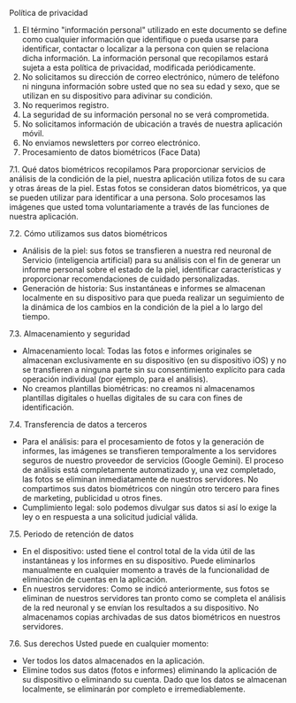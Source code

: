 Política de privacidad

1. El término "información personal" utilizado en este documento se define como cualquier información que identifique o pueda usarse para identificar, contactar o localizar a la persona con quien se relaciona dicha información. La información personal que recopilamos estará sujeta a esta política de privacidad, modificada periódicamente.
2. No solicitamos su dirección de correo electrónico, número de teléfono ni ninguna información sobre usted que no sea su edad y sexo, que se utilizan en su dispositivo para adivinar su condición.
3. No requerimos registro.
4. La seguridad de su información personal no se verá comprometida.
5. No solicitamos información de ubicación a través de nuestra aplicación móvil.
6. No enviamos newsletters por correo electrónico.
7. Procesamiento de datos biométricos (Face Data)

7.1. Qué datos biométricos recopilamos
Para proporcionar servicios de análisis de la condición de la piel, nuestra aplicación utiliza fotos de su cara y otras áreas de la piel. Estas fotos se consideran datos biométricos, ya que se pueden utilizar para identificar a una persona. Solo procesamos las imágenes que usted toma voluntariamente a través de las funciones de nuestra aplicación.

7.2. Cómo utilizamos sus datos biométricos
* Análisis de la piel: sus fotos se transfieren a nuestra red neuronal de Servicio (inteligencia artificial) para su análisis con el fin de generar un informe personal sobre el estado de la piel, identificar características y proporcionar recomendaciones de cuidado personalizadas.
* Generación de historia: Sus instantáneas e informes se almacenan localmente en su dispositivo para que pueda realizar un seguimiento de la dinámica de los cambios en la condición de la piel a lo largo del tiempo.

7.3. Almacenamiento y seguridad
* Almacenamiento local: Todas las fotos e informes originales se almacenan exclusivamente en su dispositivo (en su dispositivo iOS) y no se transfieren a ninguna parte sin su consentimiento explícito para cada operación individual (por ejemplo, para el análisis).
* No creamos plantillas biométricas: no creamos ni almacenamos plantillas digitales o huellas digitales de su cara con fines de identificación.

7.4. Transferencia de datos a terceros
* Para el análisis: para el procesamiento de fotos y la generación de informes, las imágenes se transfieren temporalmente a los servidores seguros de nuestro proveedor de servicios (Google Gemini). El proceso de análisis está completamente automatizado y, una vez completado, las fotos se eliminan inmediatamente de nuestros servidores. No compartimos sus datos biométricos con ningún otro tercero para fines de marketing, publicidad u otros fines.
* Cumplimiento legal: solo podemos divulgar sus datos si así lo exige la ley o en respuesta a una solicitud judicial válida.

7.5. Periodo de retención de datos
* En el dispositivo: usted tiene el control total de la vida útil de las instantáneas y los informes en su dispositivo. Puede eliminarlos manualmente en cualquier momento a través de la funcionalidad de eliminación de cuentas en la aplicación.
* En nuestros servidores: Como se indicó anteriormente, sus fotos se eliminan de nuestros servidores tan pronto como se completa el análisis de la red neuronal y se envían los resultados a su dispositivo. No almacenamos copias archivadas de sus datos biométricos en nuestros servidores.

7.6. Sus derechos
Usted puede en cualquier momento:
* Ver todos los datos almacenados en la aplicación.
* Elimine todos sus datos (fotos e informes) eliminando la aplicación de su dispositivo o eliminando su cuenta. Dado que los datos se almacenan localmente, se eliminarán por completo e irremediablemente.
